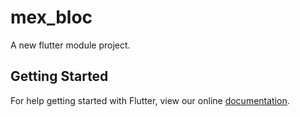 # mex_bloc

A new flutter module project.

## Getting Started

For help getting started with Flutter, view our online
[documentation](https://flutter.dev/).
